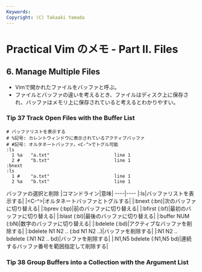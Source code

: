 ```yaml
---
Keywords: 
Copyright: (C) Takaaki Yamada
---
```


# Practical Vim のメモ - Part II. Files

## 6. Manage Multiple Files
- Vimで開かれたファイルをバッファと呼ぶ。
- ファイルとバッファの違いを考えるとき、ファイルはディスク上に保存され、バッファはメモリ上に保存されていると考えるとわかりやすい。

### Tip 37 Track Open Files with the Buffer List

```
# バッファリストを表示する
# %記号: カレントウィンドウに表示されているアクティブバッファ
# #記号: オルタネートバッファ。<C-^>でトグル可能
:ls
  1 %a   "a.txt"                        line 1  
  2 #    "b.txt"                        line 1  
:bnext
:ls
  1 #    "a.txt"                        line 1
  2 %a   "b.txt"                        line 1
```
バッファの選択と削除
|コマンドライン|意味|
----|----
|:ls|バッファリストを表示する|
|<C-^>|オルタネートバッファとトグルする|
|:bnext (:bn)|次のバッファに切り替える|
|:bprev (:bp)|前のバッファに切り替える|
|:bfirst (:bf)|最初のバッファに切り替える|
|:blast (:bl)|最後のバッファに切り替える|
|:buffer NUM (:bN)|数字のバッファに切り替える|
|:bdelete (:bd)|アクティブなバッファを削除する|
|:bdelete N1 N2 .. (:bd N1 N2 ..)|バッファを削除する|
|:N1 N2 .. bdelete (:N1 N2 .. bd)|バッファを削除する|
|:N1,N5 bdelete (:N1,N5 bd)|連続するバッファ番号を範囲指定して削除する|

### Tip 38 Group Buffers into a Collection with the Argument List

